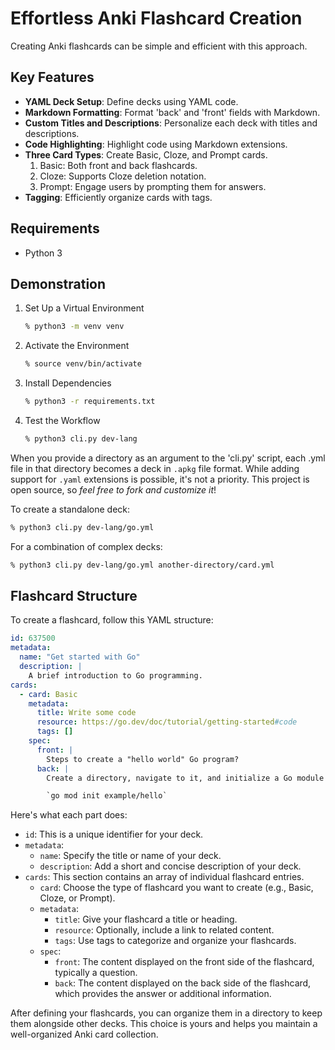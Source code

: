 <!-- Copyright 2023 Enzo Venturi. All rights reserved. -->
<!-- Use of this source code is governed by a BSD-style -->
<!-- license that can be found in the LICENSE file. -->

# Effortless Anki Flashcard Creation

Creating Anki flashcards can be simple and efficient with this approach.

## Key Features

* **YAML Deck Setup**: Define decks using YAML code.
* **Markdown Formatting**: Format 'back' and 'front' fields with Markdown.
* **Custom Titles and Descriptions**: Personalize each deck with titles and descriptions.
* **Code Highlighting**: Highlight code using Markdown extensions.
* **Three Card Types**: Create Basic, Cloze, and Prompt cards.
    1. Basic: Both front and back flashcards.
    2. Cloze: Supports Cloze deletion notation.
    3. Prompt: Engage users by prompting them for answers.
* **Tagging**: Efficiently organize cards with tags.

## Requirements

* Python 3

## Demonstration

1. Set Up a Virtual Environment
   ```sh
   % python3 -m venv venv
   ```

2. Activate the Environment
   ```sh
   % source venv/bin/activate
   ```

3. Install Dependencies
   ```sh
   % python3 -r requirements.txt
   ```

4. Test the Workflow
   ```sh
   % python3 cli.py dev-lang
   ```

When you provide a directory as an argument to the 'cli.py' script, each .yml file in that directory becomes a deck in `.apkg` file format. While adding support for `.yaml` extensions is 
possible, it's not a priority. This project is open source, so _feel free to fork and customize it_!

To create a standalone deck:
```sh
% python3 cli.py dev-lang/go.yml
```

For a combination of complex decks:
```sh
% python3 cli.py dev-lang/go.yml another-directory/card.yml
```

## Flashcard Structure

To create a flashcard, follow this YAML structure:

```yaml
id: 637500
metadata:
  name: "Get started with Go"
  description: |
    A brief introduction to Go programming.
cards:
  - card: Basic
    metadata:
      title: Write some code
      resource: https://go.dev/doc/tutorial/getting-started#code
      tags: []
    spec:
      front: |
        Steps to create a "hello world" Go program?
      back: |
        Create a directory, navigate to it, and initialize a Go module using

        `go mod init example/hello`
```

Here's what each part does:

- `id`: This is a unique identifier for your deck.
- `metadata`:
  - `name`: Specify the title or name of your deck.
  - `description`: Add a short and concise description of your deck.
- `cards`: This section contains an array of individual flashcard entries.
  - `card`: Choose the type of flashcard you want to create (e.g., Basic, Cloze, or Prompt).
  - `metadata`:
    - `title`: Give your flashcard a title or heading.
    - `resource`: Optionally, include a link to related content.
    - `tags`: Use tags to categorize and organize your flashcards.
  - `spec`:
    - `front`: The content displayed on the front side of the flashcard, typically a question.
    - `back`: The content displayed on the back side of the flashcard, which provides the answer or additional information.

After defining your flashcards, you can organize them in a directory to keep them alongside other decks. This choice is yours and helps you maintain a well-organized Anki card collection.
